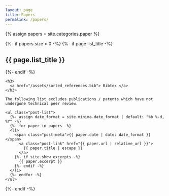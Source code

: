 ```yaml
---
layout: page 
title: Papers
permalink: /papers/
---
```


<div class="home">
  {% assign papers = site.categories.paper %}


  {%- if papers.size > 0 -%}
    {%- if page.list_title -%}
      <h2 class="post-list-heading">{{ page.list_title }}</h2>
    {%- endif -%}

    <h3>
      <a href="/assets/sorted_references.bib"> Bibtex </a> 
    </h3>

    The following list excludes publications / patents which have not undergone technical peer review.

    <ul class="post-list">
      {%- assign date_format = site.minima.date_format | default: "%b %-d, %Y" -%}
      {%- for paper in papers -%}
      <li>
        <span class="post-meta">{{ paper.date | date: date_format }}</span>
          <a class="post-link" href="{{ paper.url | relative_url }}">
            {{ paper.title | escape }}
          </a>
        {%- if site.show_excerpts -%}
          {{ paper.excerpt }}
        {%- endif -%}
      </li>
      {%- endfor -%}
    </ul>

  {%- endif -%}

</div>
